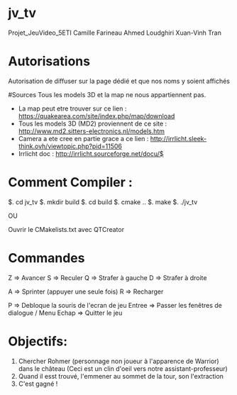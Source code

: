 # jv_tv
Projet_JeuVideo_5ETI
Camille Farineau
Ahmed Loudghiri
Xuan-Vinh Tran

# Autorisations
Autorisation de diffuser sur la page dédié et que nos noms y soient affichés

#Sources
Tous les models 3D et la map ne nous appartiennent pas.
- La map peut etre trouver sur ce lien : https://quakearea.com/site/index.php/map/download
- Tous les models 3D (MD2) proviennent de ce site : http://www.md2.sitters-electronics.nl/models.htm
- Camera a ete cree en partie grace a ce lien : http://irrlicht.sleek-think.ovh/viewtopic.php?pid=11506
- Irrlicht doc : http://irrlicht.sourceforge.net/docu/$

# Comment Compiler :
$. cd jv_tv
$. mkdir build
$. cd build
$. cmake ..
$. make
$. ./jv_tv

OU

Ouvrir le CMakelists.txt avec QTCreator

# Commandes
Z => Avancer
S => Reculer
Q => Strafer à gauche
D => Strafer à droite

A => Sprinter (appuyer une seule fois)
R => Recharger

P => Debloque la souris de l'ecran de jeu
Entree => Passer les fenêtres de dialogue / Menu
Echap => Quitter le jeu


# Objectifs:
1. Chercher Rohmer (personnage non joueur à l'apparence de Warrior) dans le château (Ceci est un clin d'oeil vers notre assistant-professeur)
2. Quand il esst trouvé, l'emmener au sommet de la tour, son l'extraction
3. C'est gagné !
